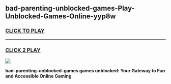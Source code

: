 
## bad-parenting-unblocked-games-Play-Unblocked-Games-Online-yyp8w
<h3>
<a href="https://premium76.site?title=bad-parenting-unblocked-games&ref=25A">CLICK TO PLAY</a></h3>
<hr>

<h3>
<a href="https://premium76.site?title=bad-parenting-unblocked-games&ref=25A">CLICK 2 PLAY</a>
  
</h3>

<a href="https://premium76.site?title=bad-parenting-unblocked-games&ref=25A"><img src="https://clearcache.store/games.png"></a>


**bad-parenting-unblocked-games games unblocked: Your Gateway to Fun and Accessible Online Gaming**
